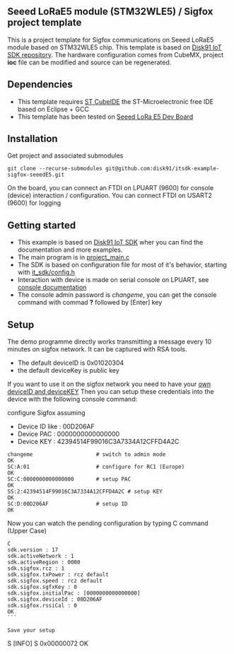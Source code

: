## Seeed LoRaE5 module (STM32WLE5) / Sigfox project template

This is a project template for Sigfox communications on Seeed LoRaE5 module based on STM32WLE5 chip. This template is based on [Disk91 IoT SDK repository](https://github.com/disk91/stm32-it-sdk).
The hardware configuration comes from CubeMX, project **ioc** file can be modified and source can be regenerated.

## Dependencies
* This template requires [ST CubeIDE](https://www.st.com/en/development-tools/stm32cubeide.html) the ST-Microelectronic free IDE based on Eclipse + GCC
* This template has been tested on [Seeed LoRa E5 Dev Board](https://wiki.seeedstudio.com/LoRa_E5_Dev_Board/)

## Installation

Get project and associated submodules
 
```
git clone --recurse-submodules git@github.com:disk91/itsdk-example-sigfox-seeedE5.git
```

On the board, you can connect an FTDI on LPUART (9600) for console (device) interaction / configuration. You can connect FTDI on USART2 (9600) for logging

## Getting started

- This example is based on [Disk91 IoT SDK](https://github.com/disk91/stm32-it-sdk) wher you can find the documentation and more examples.
- The main program is in [project_main.c](https://github.com/disk91/itsdk-example-sigfox-seeedE5/blob/master/Core/Src/project_main.c)
- The SDK is based on configuration file for most of it's behavior, starting with [it_sdk/config.h](https://github.com/disk91/itsdk-example-sigfox-seeedE5/blob/master/Core/Inc/it_sdk/config.h)
- Interaction with device is made on serial console on LPUART, see [console documentation](https://github.com/disk91/stm32-it-sdk/blob/master/Doc/console.md)
- The console admin password is _changeme_, you can get the console command with commad **?** followed by [Enter] key

## Setup

The demo programme directly works transmitting a message every 10 minutes on sigfox network. It can be captured with RSA tools. 
- The default deviceID is 0x01020304
- the default deviceKey is public key

If you want to use it on the sigfox network you need to have your [own deviceID and deviceKEY](https://www.disk91.com/2019/technology/sigfox/murata-abz-sigfox-connectivity/)
Then you can setup these credentials into the device with the following console command:

configure Sigfox assuming
- Device ID like : 00D206AF
- Device PAC : 0000000000000000
- Device KEY : 42394514F99016C3A7334A12CFFD4A2C


```
changeme					# switch to admin mode
OK
SC:A:01						# configure for RC1 (Europe)
OK
SC:C:0000000000000000		# setup PAC
OK
SS:2:42394514F99016C3A7334A12CFFD4A2C # setup KEY
OK
SC:D:00D206AF				# setup ID
OK

```

Now you can watch the pending configuration by typing C command (Upper Case)
``` 
C
sdk.version : 17
sdk.activeNetwork : 1
sdk.activeRegion : 0000
sdk.sigfox.rcz : 1
sdk.sigfox.txPower : rcz default
sdk.sigfox.speed : rcz default
sdk.sigfox.sgfxKey : 0
sdk.sigfox.initialPac : [0000000000000000]
sdk.sigfox.deviceId : 00D206AF 
sdk.sigfox.rssiCal : 0
OK
``` 

Save your setup
```
S
[INFO] S 0x00000072
OK
```
